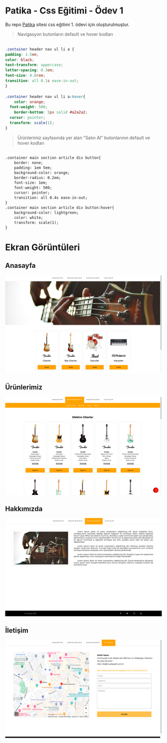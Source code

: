 # Patika - Css Eğitimi - Ödev 1
Bu repo [Patika](http://www.patika.dev) sitesi css eğitimi 1. ödevi için oluşturulmuştur.

> Navigasyon butonların default ve hover kodları
> 
```css

.container header nav ul li a {
padding: 1.5em;
color: black;
text-transform: uppercase;
letter-spacing: 0.3em;
font-size: 0.8rem;
transition: all 0.1s ease-in-out;
}

.container header nav ul li a:hover{
	color: orange;
  font-weight: 500;
	border-bottom: 5px solid #a2a2a2;
  cursor: pointer;
  transform: scale(1);
}

```

> Ürünlerimiz sayfasında yer alan "Satın Al" butonlarının default ve hover kodları

```

.container main section article div button{
    border: none;
    padding: 1em 5em;
    background-color: orange;
    border-radius: 0.2em;
    font-size: 1em;
    font-weight: 500;
    cursor: pointer;
    transition: all 0.4s ease-in-out;
}
.container main section article div button:hover{
    background-color: lightgreen;
    color: white;
    transform: scale(1);
}

```

# Ekran Görüntüleri

## Anasayfa
![anasayfa](screenshot/1.png)

## Ürünlerimiz
![ürünlerimiz](screenshot/2.png)

## Hakkımızda
![hakkımızda](screenshot/3.png)

## İletişim
![iletişim](screenshot/4.png)
